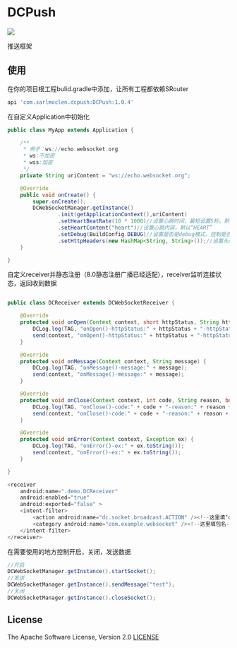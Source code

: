 # DCPush
![](https://img.shields.io/badge/release-1.0.4-brightgreen.svg)

推送框架

## 使用

在你的项目根工程bulid.gradle中添加，让所有工程都依赖SRouter
 
```gradle
api 'com.sarlmoclen.dcpush:DCPush:1.0.4'
```

在自定义Application中初始化

```java
public class MyApp extends Application {

    /**
     * 例子：ws://echo.websocket.org
     * ws:不加密
     * wss:加密
     */
    private String uriContent = "ws://echo.websocket.org";

    @Override
    public void onCreate() {
        super.onCreate();
        DCWebSocketManager.getInstance()
                .init(getApplicationContext(),uriContent)
                .setHeartBeatRate(10 * 1000)//设置心跳时间，最短设置5秒，默认5秒
                .setHeartContent("heart")//设置心跳内容，默认“HEART”
                .setDebug(BuildConfig.DEBUG)//设置是否是debug模式，控制是否打印log，默认关闭
                .setHttpHeaders(new HashMap<String, String>());//设置头内容，默认空
    }

}
```
 
自定义receiver并静态注册（8.0静态注册广播已经适配），receiver监听连接状态，返回收到数据

```java

public class DCReceiver extends DCWebSocketReceiver {

    @Override
    protected void onOpen(Context context, short httpStatus, String httpStatusMessage) {
        DCLog.log(TAG, "onOpen()-httpStatus:" + httpStatus + "-httpStatusMessage:" + httpStatusMessage);
        send(context, "onOpen()-httpStatus:" + httpStatus + "-httpStatusMessage:" + httpStatusMessage);
    }

    @Override
    protected void onMessage(Context context, String message) {
        DCLog.log(TAG, "onMessage()-message:" + message);
        send(context, "onMessage()-message:" + message);
    }

    @Override
    protected void onClose(Context context, int code, String reason, boolean remote) {
        DCLog.log(TAG, "onClose()-code:" + code + "-reason:" + reason + "-remote:" + remote);
        send(context, "onClose()-code:" + code + "-reason:" + reason + "-remote:" + remote);
    }

    @Override
    protected void onError(Context context, Exception ex) {
        DCLog.log(TAG, "onError()-ex:" + ex.toString());
        send(context, "onError()-ex:" + ex.toString());
    }

}

<receiver
    android:name=".demo.DCReceiver"
    android:enabled="true"
    android:exported="false" >
    <intent-filter>
        <action android:name="dc.socket.broadcast.ACTION" /><!--这里填‘dc.socket.broadcast.ACTION’-->
        <category android:name="com.example.websocket" /><!--这里填包名-->
    </intent-filter>
</receiver>
```
 
在需要使用的地方控制开启，关闭，发送数据

```java
//开启
DCWebSocketManager.getInstance().startSocket();
//发送
DCWebSocketManager.getInstance().sendMessage("test");
//关闭
DCWebSocketManager.getInstance().closeSocket();
```

## License
The Apache Software License, Version 2.0  [LICENSE](http://www.apache.org/licenses/LICENSE-2.0.txt)
